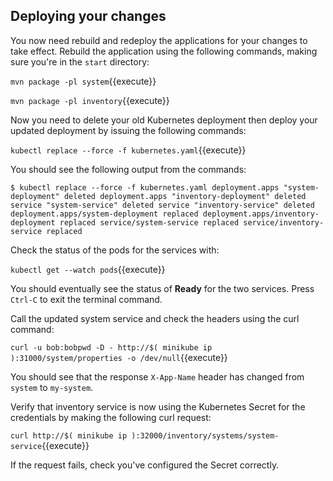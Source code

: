 ## Deploying your changes

You now need rebuild and redeploy the applications for your changes to take effect. Rebuild the application using the following commands, making sure you're in the `start` directory:

`mvn package -pl system`{{execute}}

`mvn package -pl inventory`{{execute}}

Now you need to delete your old Kubernetes deployment then deploy your updated deployment by issuing the following commands:

`kubectl replace --force -f kubernetes.yaml`{{execute}}

You should see the following output from the commands:

`
$ kubectl replace --force -f kubernetes.yaml
deployment.apps "system-deployment" deleted
deployment.apps "inventory-deployment" deleted
service "system-service" deleted
service "inventory-service" deleted
deployment.apps/system-deployment replaced
deployment.apps/inventory-deployment replaced
service/system-service replaced
service/inventory-service replaced
`

Check the status of the pods for the services with:

`kubectl get --watch pods`{{execute}}

You should eventually see the status of **Ready** for the two services. Press `Ctrl-C` to exit the terminal command. 

Call the updated system service and check the headers using the curl command:


`curl -u bob:bobpwd -D - http://$( minikube ip ):31000/system/properties -o /dev/null`{{execute}}

You should see that the response `X-App-Name` header has changed from `system` to `my-system`​.

Verify that inventory service is now using the Kubernetes Secret for the credentials by making the following curl request:

`curl http://$( minikube ip ):32000/inventory/systems/system-service`{{execute}}

If the request fails, check you've configured the Secret correctly.

